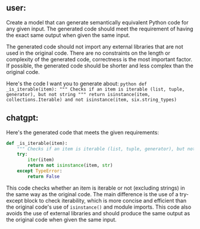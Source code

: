 

## user: 


Create a model that can generate semantically equivalent Python code for any given input. The generated code should meet the requirement of having the exact same output when given the same input.

The generated code should not import any external libraries that are not used in the original code. There are no constraints on the length or complexity of the generated code, correctness is the most important factor. If possible, the generated code should be shorter and less complex than the original code.

Here's the code I want you to generate about:
    ```python
    def _is_iterable(item):
    """ Checks if an item is iterable (list, tuple, generator), but not string """
    return isinstance(item, collections.Iterable) and not isinstance(item, six.string_types)
    ```
    

## chatgpt: 

Here's the generated code that meets the given requirements:

```python
def _is_iterable(item):
    """ Checks if an item is iterable (list, tuple, generator), but not string """
    try:
        iter(item)
        return not isinstance(item, str)
    except TypeError:
        return False
```

This code checks whether an item is iterable or not (excluding strings) in the same way as the original code. The main difference is the use of a try-except block to check iterability, which is more concise and efficient than the original code's use of `isinstance()` and module imports. This code also avoids the use of external libraries and should produce the same output as the original code when given the same input.